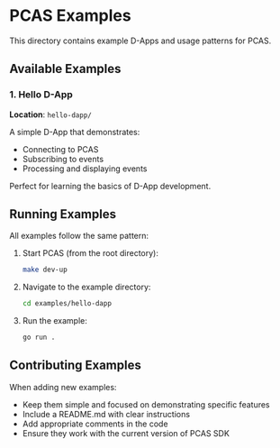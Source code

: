 # PCAS Examples

This directory contains example D-Apps and usage patterns for PCAS.

## Available Examples

### 1. Hello D-App
**Location**: `hello-dapp/`

A simple D-App that demonstrates:
- Connecting to PCAS
- Subscribing to events
- Processing and displaying events

Perfect for learning the basics of D-App development.

## Running Examples

All examples follow the same pattern:

1. Start PCAS (from the root directory):
   ```bash
   make dev-up
   ```

2. Navigate to the example directory:
   ```bash
   cd examples/hello-dapp
   ```

3. Run the example:
   ```bash
   go run .
   ```

## Contributing Examples

When adding new examples:
- Keep them simple and focused on demonstrating specific features
- Include a README.md with clear instructions
- Add appropriate comments in the code
- Ensure they work with the current version of PCAS SDK